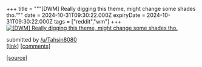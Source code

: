 +++
title = """[DWM] Really digging this theme, might change some shades tho."""
date = 2024-10-31T09:30:22.000Z
expiryDate = 2024-10-31T09:30:22.000Z
tags = ["reddit","wm"]
+++
[![[DWM] Really digging this theme, might change some shades tho. ](https://b.thumbs.redditmedia.com/m_HWdwNr8RHQ1qXmICeUt-3xhgXf41hWU4o4CE4-0Mk.jpg "[DWM] Really digging this theme, might change some shades tho. ")](https://www.reddit.com/r/unixporn/comments/1ggagxp/dwm_really_digging_this_theme_might_change_some/)

submitted by [/u/Tahsin8080](https://www.reddit.com/user/Tahsin8080)  
[\[link\]](https://www.reddit.com/gallery/1ggagxp) [\[comments\]](https://www.reddit.com/r/unixporn/comments/1ggagxp/dwm_really_digging_this_theme_might_change_some/)

[[source]](https://www.reddit.com/r/unixporn/comments/1ggagxp/dwm_really_digging_this_theme_might_change_some/)
